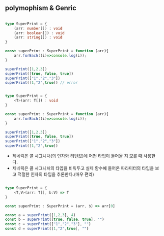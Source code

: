 
## polymophism & Genric

```Typescript - concrete type

type SuperPrint = {
    (arr: number[]) : void
    (arr: boolean[]) : void
    (arr: string[]) : void
}

const superPrint : SuperPrint = function (arr){
    arr.forEach((i)=>console.log(i));
}

superPrint([1,2,3])
superPrint([true, false, true])
superPrint(["1","2","3"])
superPrint([1,"2",true]) // error


```

```Typescript - generic type

type SuperPrint = {
    <T>(arr: T[]) : void    
}

const superPrint : SuperPrint = function (arr){
    arr.forEach((i)=>console.log(i));
}

superPrint([1,2,3])
superPrint([true, false, true])
superPrint(["1","2","3"])
superPrint([1,"2",true])

```

- 제네릭은 콜 시그니처(의 인자와 리턴값)에 어떤 타입이 들어올 지 모를 때 사용한다.
- 제네릭은 콜 시그니처의 타입을 비워두고 실제 함수에 들어온 파라미터의 타입을 보고 적절한 인자의 타입을 추론한다.(매우 편리)

```Typescript - generic type - 2개의 제네릭을 사용하는 경우

type SuperPrint = {
    <T,V>(arr: T[], b:V) => T
}

const superPrint : SuperPrint = (arr, b) => arr[0]

const a = superPrint([1,2,3], 4)
const b = superPrint([true, false, true], "")
const c = superPrint(["1","2","3"], "")
const d = superPrint([1,"2",true], "")

```
